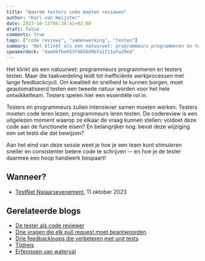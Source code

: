 ```yaml
---
title: "Waarom testers code moeten reviewen"
author: "Karl van Heijster"
date: 2023-10-11T06:34:41+02:00
draft: false
comments: true
tags: ["code reviews", "samenwerking", "testen"]
summary: "Het klinkt als een natuurwet: programmeurs programmeren en testers testen. Maar die taakverdeling leidt tot inefficiënte werkprocessen met lange feedbackcycli. Om kwaliteit én snelheid te kunnen borgen, moet geautomatiseerd testen een tweede natuur worden voor het hele ontwikkelteam. Testers spelen hier een essentiële rol in."
speakerdeck: "4aebbfbe653f485699bfa1f11afa29ed"
---
```


Het klinkt als een natuurwet: programmeurs programmeren en testers testen. Maar die taakverdeling leidt tot inefficiënte werkprocessen met lange feedbackcycli. Om kwaliteit én snelheid te kunnen borgen, moet geautomatiseerd testen een tweede natuur worden voor het hele ontwikkelteam. Testers spelen hier een essentiële rol in.


Testers en programmeurs zullen intensiever samen moeten werken. Testers moeten code leren lezen, programmeurs leren testen. De codereview is een uitgelezen moment waarop ze elkaar de vraag kunnen stellen: voldoet deze code aan de functionele eisen? En belangrijker nog: bevat deze wijziging een set tests die dat bewijzen?


Aan het eind van deze sessie weet je hoe je een team kunt stimuleren sneller en consistenter betere code te schrijven -- en hoe je de tester daarmee een hoop handwerk bespaart!


## Wanneer?


- [TestNet Najaarsevenement](https://www.testnet.org/), 11 oktober 2023


## Gerelateerde blogs


- [De tester als code reviewer](/blog/23/07/de-tester-als-code-reviewer/)
- [Drie vragen die elk pull request moet beantwoorden](/blog/23/09/drie-vragen-die-elk-pull-request-moet-beantwoorden/)
- [Drie feedbackloops die verbeteren met unit tests](/blog/23/11/drie-feedbackloops-die-verbeteren-met-unit-tests/)
- [Tijdreis](/blog/23/04/tijdreis/)
- [Erfenissen van waterval](/blog/23/11/erfenissen-van-waterval/)
